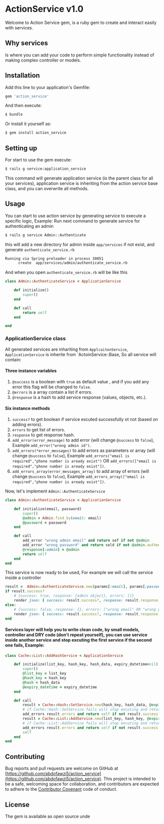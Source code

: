 # ActionService v1.0
Welcome to Action Service gem, is a ruby gem to create and interact easily with services.

## Why services
Is where you can add your code to perform simple functionality instead of making complex controller or models.

## Installation
Add this line to your application's Gemfile:

```ruby
gem 'action_service'
```

And then execute:
```bash
$ bundle
```

Or install it yourself as:
```bash
$ gem install action_service
```

## Setting up
For start to use the gem execute:
```bash
$ rails g service:application_service
```
This command will generate application service (is the parent class for all your services), application service is inheriting from the action service base class, and you can overwrite all methods.

## Usage
You can start to use action service by generating service to execute a specific logic, Example:
Run next command to generate service for authenticating an admin
```bash 
$ rails g service Admin::Authenticate
```
this will add a new directory for admin inside `app/services` if not exist, and generate `authenticate_service.rb`
```bash
Running via Spring preloader in process 30051
      create  app/services/admin/authenticate_service.rb
```
And when you open `authenticate_service.rb` will be like this
```ruby
class Admin::AuthenticateService < ApplicationService

	def initialize()
		super()
	end

	def call
		return self
	end

end
```

### ApplicationService class
All generated services are inhariting from `ApplcaitonService`, `ApplicationService` is inherite from `ActoinService::Base, So all service will contain:  
#### Three instance variables 
1. `@success` is a boolean with `true` as default value , and if you add any error this flag will be changed to `false`. 
2. `@errors` is a array contain a list if errors.
3. `@response` is a hash to add service response (values, objects, etc.).
#### Six instance methods
1. `success?` to get boolean if service excuted successfully ot not (based on adding errors).
2. `errors` to get list of errors.
3. `response` to get response hash.
4. `add_error(error_message)` to add error (will change `@success` to `false`), Example `add_error("wrong admin id")`.
5. `add_errors(*error_messages)` to add errors as parameters or array (will change `@success` to `false`), Example `add_errors("email is required","phone number is aready exist")` OR `add_errors(["email is required","phone number is aready exist"])`.
6. `add_errors_array(error_messages_array)` to add array of errors (will change `@success` to `false`), Example `add_errors_array(["email is required","phone number is aready exist"])`.

Now, let's implement `Admin::AuthenticateService`
```ruby
class Admin::AuthenticateService < ApplicationService

	def initialize(email, password)
		super()
		@admin = Admin.find_by(email: email)
		@password = password
	end

	def call
	    add_error "wrong admin email" and return sef if not @admin
	    add_error "wrong password" and return seld if not @admin.authenticate(@password)
	    @response[:admin] = @admin
		return self
	end
end
```

This service is now ready to be used, For example we will call the service inside a controller
```ruby
result =  Admin::AuthenticateService.new(params[:email], params[:password]).call
if result.success?
    # {success: true, response: {admin object}, errors: []}
    render json: { success: result.success?, response: result.response, errors: result.errors }
else:
    # {success: false, response: {}, errors: ["wrong email" OR "wrong password"]}
    render json: { success: result.success?, response: result.response, errors: result.errors }, status: :unauthorized
end
```

#### Services layer will help you to write clean code, by small models, controller and DRY code (don't repeat yourself), you can use service inside another service and stop excuting the first service if the second one fails, Example:
```ruby
class Cache::List::AddHashService < ApplicationService

	def initialize(list_key, hash_key, hash_data, expiry_datetime=nil)
		super()
		@list_key = list_key
		@hash_key = hash_key
		@hash = hash_data
		@expiry_datetime = expiry_datetime
	end

	def call
		result = Cache::Hash::SetService.new(hash_key, hash_data, @expiry_datetime).call
		# if Cache::Hash::SetService fails will stop excuting and return the errors
		add_errors result.errors and return self if not result.success? 
		result = Cache::List::AddService.new(list_key, hash_key, @expiry_datetime).call
		# if Cache::List::AddService fails will stop excuting and return the errors
		add_errors result.errors and return self if not result.success?
		self
	end
end
```

## Contributing
Bug reports and pull requests are welcome on GitHub at [https://github.com/abdofawzi5/action_service](https://github.com/abdofawzi5/action_service). This project is intended to be a safe, welcoming space for collaboration, and contributors are expected to adhere to the [Contributor Covenant](http://contributor-covenant.org) code of conduct.

## License
The gem is available as open source unde